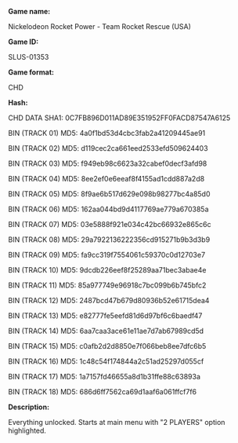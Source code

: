**Game name:**

Nickelodeon Rocket Power - Team Rocket Rescue (USA)

**Game ID:**

SLUS-01353

**Game format:**

CHD

**Hash:**

CHD DATA SHA1: 0C7FB896D011AD89E351952FF0FACD87547A6125

BIN (TRACK 01) MD5: 4a0f1bd53d4cbc3fab2a41209445ae91

BIN (TRACK 02) MD5: d119cec2ca661eed2533efd509624403

BIN (TRACK 03) MD5: f949eb98c6623a32cabef0decf3afd98

BIN (TRACK 04) MD5: 8ee2ef0e6eeaf8f4155ad1cdd887a2d8

BIN (TRACK 05) MD5: 8f9ae6b517d629e098b98277bc4a85d0

BIN (TRACK 06) MD5: 162aa044bd9d4117769ae779a670385a

BIN (TRACK 07) MD5: 03e5888f921e034c42bc66932e865c6c

BIN (TRACK 08) MD5: 29a7922136222356cd915271b9b3d3b9

BIN (TRACK 09) MD5: fa9cc319f7554061c59370c0d12703e7

BIN (TRACK 10) MD5: 9dcdb226eef8f25289aa71bec3abae4e

BIN (TRACK 11) MD5: 85a977749e96918c7bc099b6b745bfc2

BIN (TRACK 12) MD5: 2487bcd47b679d80936b52e61715dea4

BIN (TRACK 13) MD5: e82777fe5eefd81d6d97bf6c6baedf47

BIN (TRACK 14) MD5: 6aa7caa3ace61e11ae7d7ab67989cd5d

BIN (TRACK 15) MD5: c0afb2d2d8850e7f066beb8ee7dfc6b5

BIN (TRACK 16) MD5: 1c48c54f174844a2c51ad25297d055cf

BIN (TRACK 17) MD5: 1a7157fd46655a8d1b31ffe88c63893a

BIN (TRACK 18) MD5: 686d6ff7562ca69d1aaf6a061ffcf7f6

**Description:**

Everything unlocked. Starts at main menu with "2 PLAYERS" option highlighted.